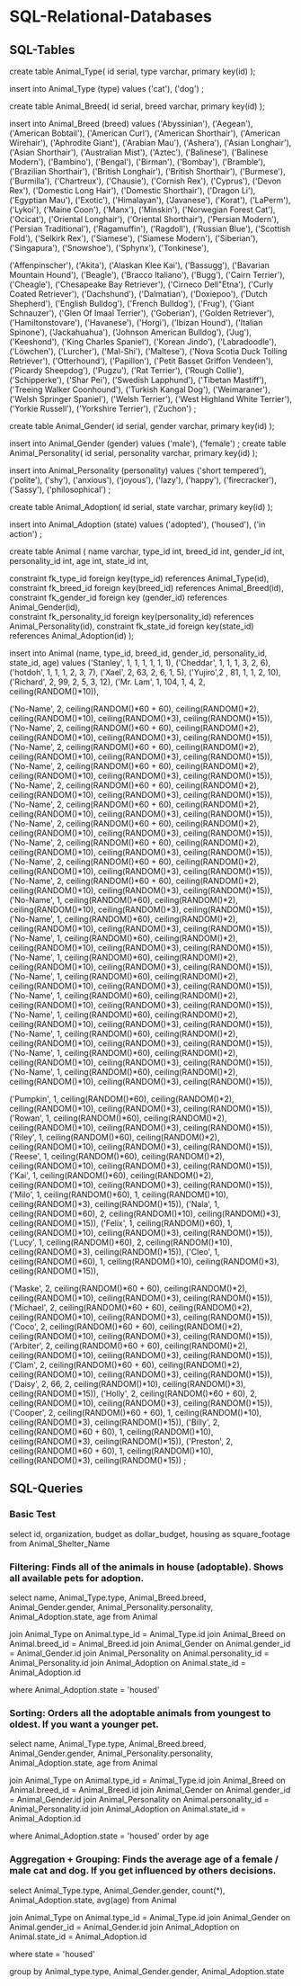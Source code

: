 # SQL-Relational-Databases
## SQL-Tables

create table Animal_Type( 
  id serial, 
  type varchar, 
  primary key(id) 
);

insert into Animal_Type (type) values 
('cat'),
('dog')
;

create table Animal_Breed( 
  id serial, 
  breed varchar, 
  primary key(id) 
);

insert into Animal_Breed (breed) values 
('Abyssinian'),
('Aegean'),
('American Bobtail'),
('American Curl'),
('American Shorthair'),
('American Wirehair'),
('Aphrodite Giant'),
('Arabian Mau'),
('Ashera'),
('Asian Longhair'),
('Asian Shorthair'),
('Australian Mist'),
('Aztec'),
('Balinese'),
('Balinese Modern'),
('Bambino'),
('Bengal'),
('Birman'),
('Bombay'),
('Bramble'),
('Brazilian Shorthair'),
('British Longhair'),
('British Shorthair'),
('Burmese'),
('Burmilla'),
('Chartreux'),
('Chausie'),
('Cornish Rex'),
('Cyprus'),
('Devon Rex'),
('Domestic Long Hair'),
('Domestic Shorthair'),
('Dragon Li'),
('Egyptian Mau'),
('Exotic'),
('Himalayan'),
('Javanese'),
('Korat'),
('LaPerm'),
('Lykoi'),
('Maine Coon'),
('Manx'),
('Minskin'),
('Norwegian Forest Cat'),
('Ocicat'),
('Oriental Longhair'),
('Oriental Shorthair'),
('Persian Modern'),
('Persian Traditional'),
('Ragamuffin'),
('Ragdoll'),
('Russian Blue'),
('Scottish Fold'),
('Selkirk Rex'),
('Siamese'),
('Siamese Modern'),
('Siberian'),
('Singapura'),
('Snowshoe'),
('Sphynx'),
('Tonkinese'),

('Affenpinscher'),
('Akita'),
('Alaskan Klee Kai'),
('Bassugg'),
('Bavarian Mountain Hound'),
('Beagle'),
('Bracco Italiano'),
('Bugg'),
('Cairn Terrier'),
('Cheagle'),
('Chesapeake Bay Retriever'),
('Cirneco Dell"Etna'),
('Curly Coated Retriever'),
('Dachshund'),
('Dalmatian'),
('Doxiepoo'),
('Dutch Shepherd'),
('English Bulldog'),
('French Bulldog'),
('Frug'),
('Giant Schnauzer'),
('Glen Of Imaal Terrier'),
('Goberian'),
('Golden Retriever'),
('Hamiltonstovare'),
('Havanese'),
('Horgi'),
('Ibizan Hound'),
('Italian Spinone'),
('Jackahuahua'),
('Johnson American Bulldog'),
('Jug'),
('Keeshond'),
('King Charles Spaniel'),
('Korean Jindo'),
('Labradoodle'),
('Löwchen'),
('Lurcher'),
('Mal-Shi'),
('Maltese'),
('Nova Scotia Duck Tolling Retriever'),
('Otterhound'),
('Papillon'),
('Petit Basset Griffon Vendeen'),
('Picardy Sheepdog'),
('Pugzu'),
('Rat Terrier'),
('Rough Collie'),
('Schipperke'),
('Shar Pei'),
('Swedish Lapphund'),
('Tibetan Mastiff'),
('Treeing Walker Coonhound'),
('Turkish Kangal Dog'),
('Weimaraner'),
('Welsh Springer Spaniel'),
('Welsh Terrier'),
('West Highland White Terrier'),
('Yorkie Russell'),
('Yorkshire Terrier'),
('Zuchon')
;

create table Animal_Gender( 
  id serial, 
  gender varchar, 
  primary key(id) 
);

 insert into Animal_Gender (gender) values
 ('male'),
 ('female')
 ;
create table Animal_Personality( 
  id serial, 
  personality varchar, 
  primary key(id) 
);

insert into Animal_Personality (personality) values 
('short tempered'), 
('polite'), 
('shy'), 
('anxious'), 
('joyous'), 
('lazy'),
('happy'),
('firecracker'),
('Sassy'),
('philosophical')
;

create table Animal_Adoption(
  id serial,
  state varchar,
  primary key(id)
  );
  
 insert into Animal_Adoption (state) values
 ('adopted'),
 ('housed'),
 ('in action')
 ;

create table Animal ( 
  name varchar, 
  type_id int,
  breed_id int,
  gender_id int, 
  personality_id int, 
  age int, 
  state_id int,
  
  
  constraint fk_type_id foreign key(type_id) references Animal_Type(id),
  constraint fk_breed_id foreign key(breed_id) references Animal_Breed(id),
  constraint fk_gender_id foreign key (gender_id) references Animal_Gender(id),       
  constraint fk_personality_id foreign key(personality_id) references Animal_Personality(id),
  constraint fk_state_id foreign key(state_id) references Animal_Adoption(id)
  );


insert into Animal (name, type_id, breed_id, gender_id, personality_id, state_id, age) values 
('Stanley', 1, 1, 1, 1, 1, 1),
('Cheddar', 1, 1, 1, 3, 2, 6),
('hotdoh', 1, 1, 1, 2, 3, 7),
('Xael', 2, 63, 2, 6, 1, 5),
('Yujiro',2 , 81, 1, 1, 2, 10),
('Richard', 2, 99, 2, 5, 3, 12),
('Mr. Lam', 1, 104, 1, 4, 2, ceiling(RANDOM()*10)),

('No-Name', 2, ceiling(RANDOM()*60 + 60), ceiling(RANDOM()*2), ceiling(RANDOM()*10), ceiling(RANDOM()*3), ceiling(RANDOM()*15)),
('No-Name', 2, ceiling(RANDOM()*60 + 60), ceiling(RANDOM()*2), ceiling(RANDOM()*10), ceiling(RANDOM()*3), ceiling(RANDOM()*15)),
('No-Name', 2, ceiling(RANDOM()*60 + 60), ceiling(RANDOM()*2), ceiling(RANDOM()*10), ceiling(RANDOM()*3), ceiling(RANDOM()*15)),
('No-Name', 2, ceiling(RANDOM()*60 + 60), ceiling(RANDOM()*2), ceiling(RANDOM()*10), ceiling(RANDOM()*3), ceiling(RANDOM()*15)),
('No-Name', 2, ceiling(RANDOM()*60 + 60), ceiling(RANDOM()*2), ceiling(RANDOM()*10), ceiling(RANDOM()*3), ceiling(RANDOM()*15)),
('No-Name', 2, ceiling(RANDOM()*60 + 60), ceiling(RANDOM()*2), ceiling(RANDOM()*10), ceiling(RANDOM()*3), ceiling(RANDOM()*15)),
('No-Name', 2, ceiling(RANDOM()*60 + 60), ceiling(RANDOM()*2), ceiling(RANDOM()*10), ceiling(RANDOM()*3), ceiling(RANDOM()*15)),
('No-Name', 2, ceiling(RANDOM()*60 + 60), ceiling(RANDOM()*2), ceiling(RANDOM()*10), ceiling(RANDOM()*3), ceiling(RANDOM()*15)),
('No-Name', 2, ceiling(RANDOM()*60 + 60), ceiling(RANDOM()*2), ceiling(RANDOM()*10), ceiling(RANDOM()*3), ceiling(RANDOM()*15)),
('No-Name', 2, ceiling(RANDOM()*60 + 60), ceiling(RANDOM()*2), ceiling(RANDOM()*10), ceiling(RANDOM()*3), ceiling(RANDOM()*15)),
('No-Name', 1, ceiling(RANDOM()*60), ceiling(RANDOM()*2), ceiling(RANDOM()*10), ceiling(RANDOM()*3), ceiling(RANDOM()*15)),
('No-Name', 1, ceiling(RANDOM()*60), ceiling(RANDOM()*2), ceiling(RANDOM()*10), ceiling(RANDOM()*3), ceiling(RANDOM()*15)),
('No-Name', 1, ceiling(RANDOM()*60), ceiling(RANDOM()*2), ceiling(RANDOM()*10), ceiling(RANDOM()*3), ceiling(RANDOM()*15)),
('No-Name', 1, ceiling(RANDOM()*60), ceiling(RANDOM()*2), ceiling(RANDOM()*10), ceiling(RANDOM()*3), ceiling(RANDOM()*15)),
('No-Name', 1, ceiling(RANDOM()*60), ceiling(RANDOM()*2), ceiling(RANDOM()*10), ceiling(RANDOM()*3), ceiling(RANDOM()*15)),
('No-Name', 1, ceiling(RANDOM()*60), ceiling(RANDOM()*2), ceiling(RANDOM()*10), ceiling(RANDOM()*3), ceiling(RANDOM()*15)),
('No-Name', 1, ceiling(RANDOM()*60), ceiling(RANDOM()*2), ceiling(RANDOM()*10), ceiling(RANDOM()*3), ceiling(RANDOM()*15)),
('No-Name', 1, ceiling(RANDOM()*60), ceiling(RANDOM()*2), ceiling(RANDOM()*10), ceiling(RANDOM()*3), ceiling(RANDOM()*15)),
('No-Name', 1, ceiling(RANDOM()*60), ceiling(RANDOM()*2), ceiling(RANDOM()*10), ceiling(RANDOM()*3), ceiling(RANDOM()*15)),
('No-Name', 1, ceiling(RANDOM()*60), ceiling(RANDOM()*2), ceiling(RANDOM()*10), ceiling(RANDOM()*3), ceiling(RANDOM()*15)),

('Pumpkin', 1, ceiling(RANDOM()*60), ceiling(RANDOM()*2), ceiling(RANDOM()*10), ceiling(RANDOM()*3), ceiling(RANDOM()*15)),
('Rowan', 1, ceiling(RANDOM()*60), ceiling(RANDOM()*2), ceiling(RANDOM()*10), ceiling(RANDOM()*3), ceiling(RANDOM()*15)),
('Riley', 1, ceiling(RANDOM()*60), ceiling(RANDOM()*2), ceiling(RANDOM()*10), ceiling(RANDOM()*3), ceiling(RANDOM()*15)),
('Reese', 1, ceiling(RANDOM()*60), ceiling(RANDOM()*2), ceiling(RANDOM()*10), ceiling(RANDOM()*3), ceiling(RANDOM()*15)),
('Kai', 1, ceiling(RANDOM()*60), ceiling(RANDOM()*2), ceiling(RANDOM()*10), ceiling(RANDOM()*3), ceiling(RANDOM()*15)),
('Milo', 1, ceiling(RANDOM()*60), 1, ceiling(RANDOM()*10), ceiling(RANDOM()*3), ceiling(RANDOM()*15)),
('Nala', 1, ceiling(RANDOM()*60), 2, ceiling(RANDOM()*10), ceiling(RANDOM()*3), ceiling(RANDOM()*15)),
('Felix', 1, ceiling(RANDOM()*60), 1, ceiling(RANDOM()*10), ceiling(RANDOM()*3), ceiling(RANDOM()*15)),
('Lucy', 1, ceiling(RANDOM()*60), 2, ceiling(RANDOM()*10), ceiling(RANDOM()*3), ceiling(RANDOM()*15)),
('Cleo', 1, ceiling(RANDOM()*60), 1, ceiling(RANDOM()*10), ceiling(RANDOM()*3), ceiling(RANDOM()*15)),

('Maske', 2, ceiling(RANDOM()*60 + 60), ceiling(RANDOM()*2), ceiling(RANDOM()*10), ceiling(RANDOM()*3), ceiling(RANDOM()*15)),
('Michael', 2, ceiling(RANDOM()*60 + 60), ceiling(RANDOM()*2), ceiling(RANDOM()*10), ceiling(RANDOM()*3), ceiling(RANDOM()*15)),
('Coco', 2, ceiling(RANDOM()*60 + 60), ceiling(RANDOM()*2), ceiling(RANDOM()*10), ceiling(RANDOM()*3), ceiling(RANDOM()*15)),
('Arbiter', 2, ceiling(RANDOM()*60 + 60), ceiling(RANDOM()*2), ceiling(RANDOM()*10), ceiling(RANDOM()*3), ceiling(RANDOM()*15)),
('Clam', 2, ceiling(RANDOM()*60 + 60), ceiling(RANDOM()*2), ceiling(RANDOM()*10), ceiling(RANDOM()*3), ceiling(RANDOM()*15)),
('Daisy', 2, 66, 2, ceiling(RANDOM()*10), ceiling(RANDOM()*3), ceiling(RANDOM()*15)),
('Holly', 2, ceiling(RANDOM()*60 + 60), 2, ceiling(RANDOM()*10), ceiling(RANDOM()*3), ceiling(RANDOM()*15)),
('Cooper', 2, ceiling(RANDOM()*60 + 60), 1, ceiling(RANDOM()*10), ceiling(RANDOM()*3), ceiling(RANDOM()*15)),
('Billy', 2, ceiling(RANDOM()*60 + 60), 1, ceiling(RANDOM()*10), ceiling(RANDOM()*3), ceiling(RANDOM()*15)),
('Preston', 2, ceiling(RANDOM()*60 + 60), 1, ceiling(RANDOM()*10), ceiling(RANDOM()*3), ceiling(RANDOM()*15))
;

## SQL-Queries 

### Basic Test
select id, organization, budget as dollar_budget, housing as square_footage from Animal_Shelter_Name

### Filtering: Finds all of the animals in house (adoptable). Shows all available pets for adoption.
select name, Animal_Type.type, Animal_Breed.breed, Animal_Gender.gender, Animal_Personality.personality, Animal_Adoption.state, age from Animal

join Animal_Type on Animal.type_id = Animal_Type.id
join Animal_Breed on Animal.breed_id = Animal_Breed.id
join Animal_Gender on Animal.gender_id = Animal_Gender.id
join Animal_Personality on Animal.personality_id = Animal_Personality.id
join Animal_Adoption on Animal.state_id = Animal_Adoption.id

where Animal_Adoption.state = 'housed'

### Sorting: Orders all the adoptable animals from youngest to oldest. If you want a younger pet.
select name, Animal_Type.type, Animal_Breed.breed, Animal_Gender.gender, Animal_Personality.personality, Animal_Adoption.state, age from Animal

join Animal_Type on Animal.type_id = Animal_Type.id
join Animal_Breed on Animal.breed_id = Animal_Breed.id
join Animal_Gender on Animal.gender_id = Animal_Gender.id
join Animal_Personality on Animal.personality_id = Animal_Personality.id
join Animal_Adoption on Animal.state_id = Animal_Adoption.id

where Animal_Adoption.state = 'housed'
order by age

### Aggregation + Grouping: Finds the average age of a female / male cat and dog. If you get influenced by others decisions.

select Animal_Type.type, Animal_Gender.gender, count(*), Animal_Adoption.state, avg(age) from Animal

join Animal_Type on Animal.type_id = Animal_Type.id
join Animal_Gender on Animal.gender_id = Animal_Gender.id
join Animal_Adoption on Animal.state_id = Animal_Adoption.id

where state = 'housed'

group by Animal_type.type, Animal_Gender.gender, Animal_Adoption.state
